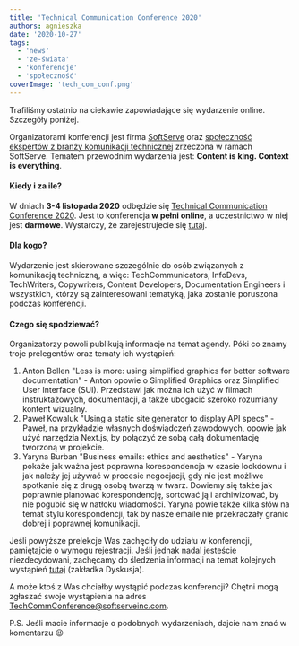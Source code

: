 ```yaml
---
title: 'Technical Communication Conference 2020'
authors: agnieszka
date: '2020-10-27'
tags:
  - 'news'
  - 'ze-świata'
  - 'konferencje'
  - 'społeczność'
coverImage: 'tech_com_conf.png'
---
```


Trafiliśmy ostatnio na ciekawie zapowiadające się wydarzenie online. Szczegóły
poniżej.

<!--truncate-->

Organizatorami konferencji jest firma
[SoftServe](https://www.softserveinc.com/en-us/) oraz
[społeczność ekspertów z branży komunikacji technicznej](https://www.facebook.com/SoftServeTechComm/)
zrzeczona w ramach SoftServe. Tematem przewodnim wydarzenia jest: **Content is
king. Context is everything**.

#### Kiedy i za ile?

W dniach **3-4 listopada 2020** odbędzie się
[Technical Communication Conference 2020](https://www.softserveinc.com/en-us/events/technical-communication-conference-2020).
Jest to konferencja **w pełni online**, a uczestnictwo w niej jest **darmowe**.
Wystarczy, że zarejestrujecie się
[tutaj](https://app.softserveinc.com/apply/register/en/techcomm-conference?utm_campaign=Facebook%20news%20feed&utm_source=facebook&utm_medium=social).

#### Dla kogo?

Wydarzenie jest skierowane szczególnie do osób związanych z komunikacją
techniczną, a więc: TechCommunicators, InfoDevs, TechWriters, Copywriters,
Content Developers, Documentation Engineers i wszystkich, którzy są
zainteresowani tematyką, jaka zostanie poruszona podczas konferencji.

#### Czego się spodziewać?

Organizatorzy powoli publikują informacje na temat agendy. Póki co znamy troje
prelegentów oraz tematy ich wystąpień:

1. Anton Bollen "Less is more: using simplified graphics for better software
   documentation" - Anton opowie o Simplified Graphics oraz Simplified User
   Interface (SUI). Przedstawi jak można ich użyć w filmach instruktażowych,
   dokumentacji, a także ubogacić szeroko rozumiany kontent wizualny.
2. Paweł Kowaluk "Using a static site generator to display API specs" - Paweł,
   na przykładzie własnych doświadczeń zawodowych, opowie jak użyć narzędzia
   Next.js, by połączyć ze sobą całą dokumentację tworzoną w projekcie.
3. Yaryna Burban "Business emails: ethics and aesthetics" - Yaryna pokaże jak
   ważna jest poprawna korespondencja w czasie lockdownu i jak należy jej używać
   w procesie negocjacji, gdy nie jest możliwe spotkanie się z drugą osobą
   twarzą w twarz. Dowiemy się także jak poprawnie planować korespondencję,
   sortować ją i archiwizować, by nie pogubić się w natłoku wiadomości. Yaryna
   powie także kilka słów na temat stylu korespondencji, tak by nasze emaile nie
   przekraczały granic dobrej i poprawnej komunikacji.

Jeśli powyższe prelekcje Was zachęciły do udziału w konferencji, pamiętajcie o
wymogu rejestracji. Jeśli jednak nadal jesteście niezdecydowani, zachęcamy do
śledzenia informacji na temat kolejnych wystąpień
[tutaj](https://www.facebook.com/events/349595799587774/?active_tab=discussion)
(zakładka Dyskusja).

A może ktoś z Was chciałby wystąpić podczas konferencji? Chętni mogą zgłaszać
swoje wystąpienia na adres TechCommConference@softserveinc.com.

P.S. Jeśli macie informacje o podobnych wydarzeniach, dajcie nam znać w
komentarzu 😉
